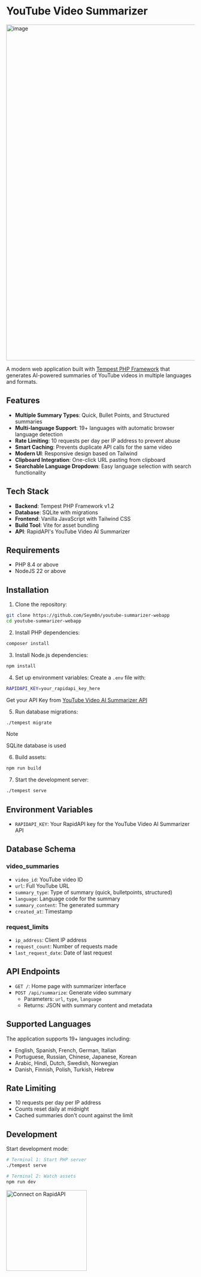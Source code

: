 # YouTube Video Summarizer

<img width="1904" height="895" alt="image" src="https://github.com/user-attachments/assets/160de70d-caf1-4ea8-b980-a3b3fc6b55f4" />


A modern web application built with [Tempest PHP Framework](https://tempestphp.com) that generates AI-powered summaries of YouTube videos in multiple languages and formats.

## Features

- **Multiple Summary Types**: Quick, Bullet Points, and Structured summaries
- **Multi-language Support**: 19+ languages with automatic browser language detection
- **Rate Limiting**: 10 requests per day per IP address to prevent abuse
- **Smart Caching**: Prevents duplicate API calls for the same video
- **Modern UI**: Responsive design based on Tailwind
- **Clipboard Integration**: One-click URL pasting from clipboard
- **Searchable Language Dropdown**: Easy language selection with search functionality

## Tech Stack

- **Backend**: Tempest PHP Framework v1.2
- **Database**: SQLite with migrations
- **Frontend**: Vanilla JavaScript with Tailwind CSS
- **Build Tool**: Vite for asset bundling
- **API**: RapidAPI's YouTube Video AI Summarizer

## Requirements

- PHP 8.4 or above
- NodeJS 22 or above

## Installation

1. Clone the repository:
```bash
git clone https://github.com/Seym0n/youtube-summarizer-webapp
cd youtube-summarizer-webapp
```

2. Install PHP dependencies:
```bash
composer install
```

3. Install Node.js dependencies:
```bash
npm install
```

4. Set up environment variables:
Create a `.env` file with:
```bash
RAPIDAPI_KEY=your_rapidapi_key_here
```

Get your API Key from <a href="https://rapidapi.com/Seymon/api/youtube-video-ai-summarizer-api">YouTube Video AI Summarizer API</a>

5. Run database migrations:
```bash
./tempest migrate
```

> [!NOTE]  
> SQLite database is used

6. Build assets:
```bash
npm run build
```

7. Start the development server:
```bash
./tempest serve
```

## Environment Variables

- `RAPIDAPI_KEY`: Your RapidAPI key for the YouTube Video AI Summarizer API

## Database Schema

### video_summaries
- `video_id`: YouTube video ID
- `url`: Full YouTube URL
- `summary_type`: Type of summary (quick, bulletpoints, structured)
- `language`: Language code for the summary
- `summary_content`: The generated summary
- `created_at`: Timestamp

### request_limits
- `ip_address`: Client IP address
- `request_count`: Number of requests made
- `last_request_date`: Date of last request

## API Endpoints

- `GET /`: Home page with summarizer interface
- `POST /api/summarize`: Generate video summary
  - Parameters: `url`, `type`, `language`
  - Returns: JSON with summary content and metadata

## Supported Languages

The application supports 19+ languages including:
- English, Spanish, French, German, Italian
- Portuguese, Russian, Chinese, Japanese, Korean
- Arabic, Hindi, Dutch, Swedish, Norwegian
- Danish, Finnish, Polish, Turkish, Hebrew

## Rate Limiting

- 10 requests per day per IP address
- Counts reset daily at midnight
- Cached summaries don't count against the limit

## Development

Start development mode:
```bash
# Terminal 1: Start PHP server
./tempest serve

# Terminal 2: Watch assets
npm run dev
```

<a href="https://rapidapi.com/Seymon/api/youtube-video-ai-summarizer-api" target="_blank">
	<img src="https://storage.googleapis.com/rapidapi-documentation/connect-on-rapidapi-dark.png" width="215" alt="Connect on RapidAPI">
</a>
